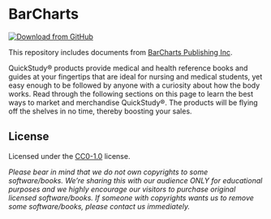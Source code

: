 # BarCharts

[![Download from GitHub](https://img.shields.io/github/repo-size/MedPocket/BarCharts_QuickStudy?logo=github&label=Download)](https://github.com/MedPocket/BarCharts_QuickStudy/archive/refs/heads/main.zip)

This repository includes documents from [BarCharts Publishing Inc](https://www.barcharts.com).

QuickStudy® products provide medical and health reference books and guides at your fingertips that
are ideal for nursing and medical students, yet easy enough to be followed by anyone with a curiosity
about how the body works. Read through the following sections on this page to learn the best ways to
market and merchandise QuickStudy®. The products will be flying off the shelves in no time, thereby
boosting your sales.

## License

Licensed under the [CC0-1.0](LICENSE) license.

*Please bear in mind that we do not own copyrights to some software/books. We’re sharing this with
our audience ONLY for educational purposes and we highly encourage our visitors to purchase original
licensed software/books. If someone with copyrights wants us to remove some software/books, please
contact us immediately.*
